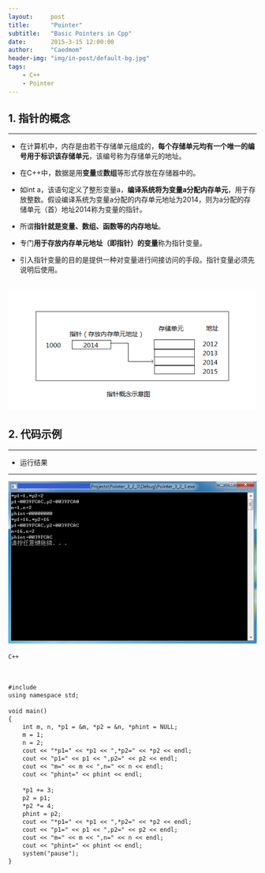 ```yaml
---
layout:     post
title:      "Pointer"
subtitle:   "Basic Pointers in Cpp"
date:       2015-3-15 12:00:00
author:     "Caedmom"
header-img: "img/in-post/default-bg.jpg"
tags:
    - C++
    - Pointer
---
```



## 1. 指针的概念
---

* 在计算机中，内存是由若干存储单元组成的，**每个存储单元均有一个唯一的编号用于标识该存储单元**，该编号称为存储单元的地址。 

* 在C++中，数据是用**变量**或**数组**等形式存放在存储器中的。 

* 如int a，该语句定义了整形变量a，**编译系统将为变量a分配内存单元**，用于存放整数。假设编译系统为变量a分配的内存单元地址为2014，则为a分配的存储单元（首）地址2014称为变量的指针。  

* 所谓**指针就是变量、数组、函数等的内存地址**。 

* 专门**用于存放内存单元地址（即指针）的变量**称为指针变量。 

* 引入指针变量的目的是提供一种对变量进行间接访问的手段。指针变量必须先说明后使用。 

![img](https://github.com/caedmom/caedmom.github.io/blob/master/img/in-post/2015-03-15-Pointer/Pointer0.png?raw=true)
---

## 2. 代码示例

---

* 运行结果

---

![img](https://github.com/caedmom/caedmom.github.io/blob/master/img/in-post/2015-03-15-Pointer/Pointer.png?raw=true)

`C++`

<pre><code> 

#include <iostream>
using namespace std;

void main()
{
	int m, n, *p1 = &m, *p2 = &n, *phint = NULL;
	m = 1;
	n = 2;
	cout << "*p1=" << *p1 << ",*p2=" << *p2 << endl;
	cout << "p1=" << p1 << ",p2=" << p2 << endl;
	cout << "m=" << m << ",n=" << n << endl;
	cout << "phint=" << phint << endl;

	*p1 += 3;
	p2 = p1;
	*p2 *= 4;
	phint = p2;
	cout << "*p1=" << *p1 << ",*p2=" << *p2 << endl;
	cout << "p1=" << p1 << ",p2=" << p2 << endl;
	cout << "m=" << m << ",n=" << n << endl;
	cout << "phint=" << phint << endl;
	system("pause");
} 

</code></pre> 



